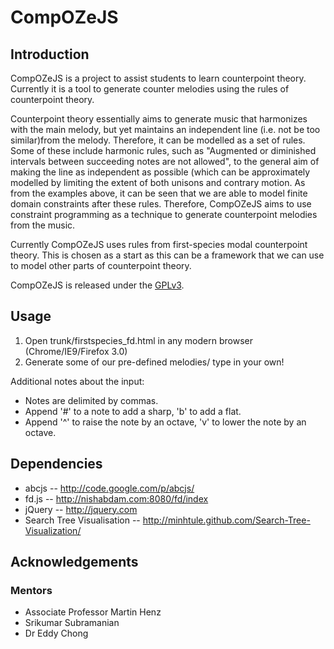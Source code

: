 CompOZeJS
=========

Introduction
------------
CompOZeJS is a project to assist students to learn counterpoint theory. Currently it is a tool to generate counter melodies using the rules of counterpoint theory. 

Counterpoint theory essentially aims to generate music that harmonizes with the main melody, but yet maintains an independent line (i.e. not be too similar)from the melody. Therefore, it can be modelled as a set of rules. Some of these include harmonic rules, such as "Augmented or diminished intervals between succeeding notes are not allowed", to the general aim of making the line as independent as possible (which can be approximately modelled by limiting the extent of both unisons and contrary motion. As from the examples above, it can be seen that we are able to model finite domain constraints after these rules. Therefore, CompOZeJS aims to use constraint programming as a technique to generate counterpoint melodies from the music. 

Currently CompOZeJS uses rules from first-species modal counterpoint theory. This is chosen as a start as this can be a framework that we can use to model other parts of counterpoint theory.

CompOZeJS is released under the [GPLv3](http://www.gnu.org/licenses/gpl.html). 

Usage
-----

1. Open trunk/firstspecies_fd.html in any modern browser (Chrome/IE9/Firefox 3.0)
2. Generate some of our pre-defined melodies/ type in your own!

Additional notes about the input:

* Notes are delimited by commas. 
* Append '#' to a note to add a sharp, 'b' to add a flat. 
* Append '^' to raise the note by an octave, 'v' to lower the note by an octave.


Dependencies
------------

- abcjs 	-- http://code.google.com/p/abcjs/ 
- fd.js 	-- http://nishabdam.com:8080/fd/index
- jQuery	-- http://jquery.com
- Search Tree Visualisation --  http://minhtule.github.com/Search-Tree-Visualization/

Acknowledgements
----------------

### Mentors

* Associate Professor Martin Henz
* Srikumar Subramanian
* Dr Eddy Chong



